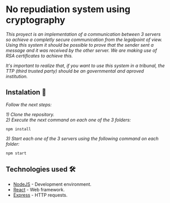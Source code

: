 # No repudiation system using cryptography

_This proyect is an implementation of a communication between 3 servers so achieve a completly secure communication from the legalpoint of view._
_Using this system it should be possible to prove that the sender sent a message and it was received by the other server._
_We are making use of RSA certificates to achieve this._

_It's important to realize that, if you want to use this system in a tribunal, the TTP (third trusted party) should be an governmental and aproved institution._


## Instalation 🔧

_Follow the next steps:_

_1) Clone the repository._<br/>
_2) Execute the next command on each one of the 3 folders:_
```
npm install
```
_3) Start each one of the 3 servers using the following command on each folder:_
```
npm start
```

## Technologies used 🛠️

* [NodeJS](https://nodejs.org/) - Development environment.
* [React](https://reactjs.org) - Web framework.
* [Express](https://expressjs.com/) - HTTP requests.